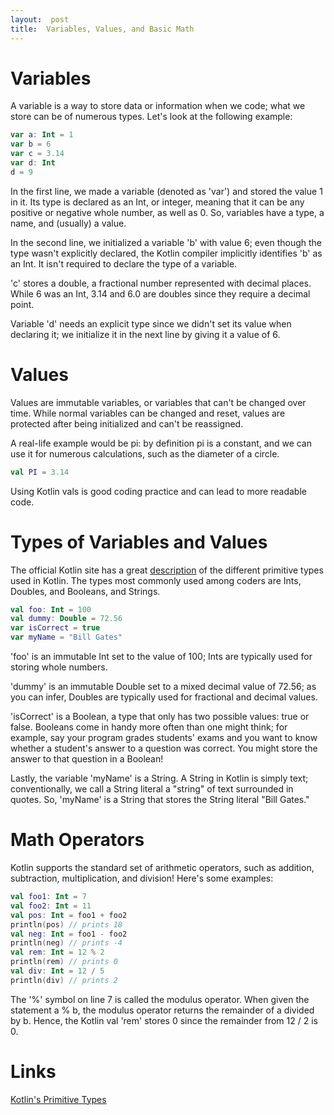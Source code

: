```yaml
---
layout:  post
title:  Variables, Values, and Basic Math
---
```


# Variables

A variable is a way to store data or information when we code; what we store can be of numerous types.  Let's look at the following example:

```kotlin
var a: Int = 1
var b = 6 
var c = 3.14
var d: Int
d = 9
```

In the first line, we made a variable (denoted as 'var') and stored the value 1 in it.  Its type is declared as an Int, or integer, meaning that it can be any positive or negative whole number, as well as 0.  So, variables have a type, a name, and (usually) a value.

In the second line, we initialized a variable 'b' with value 6; even though the type wasn't explicitly declared, the Kotlin compiler implicitly identifies 'b' as an Int.  It isn't required to declare the type of a variable.

'c' stores a double, a fractional number represented with decimal places.  While 6 was an Int, 3.14 and 6.0 are doubles since they require a decimal point.

Variable 'd' needs an explicit type since we didn't set its value when declaring it; we initialize it in the next line by giving it a value of 6.

# Values

Values are immutable variables, or variables that can't be changed over time.  While normal variables can be changed and reset, values are protected after being initialized and can't be reassigned.

A real-life example would be pi:  by definition pi is a constant, and we can use it for numerous calculations, such as the diameter of a circle.

```kotlin
val PI = 3.14
```

Using Kotlin vals is good coding practice and can lead to more readable code. 

<!--- might add more later -->

# Types of Variables and Values

The official Kotlin site has a great [description](https://kotlinlang.org/docs/reference/basic-types.html) of the different primitive types used in Kotlin.  The types most commonly used among coders are Ints, Doubles, and Booleans, and Strings.

```kotlin
val foo: Int = 100
val dummy: Double = 72.56
var isCorrect = true
var myName = "Bill Gates"
```

'foo' is an immutable Int set to the value of 100; Ints are typically used for storing whole numbers.

'dummy' is an immutable Double set to a mixed decimal value of 72.56; as you can infer, Doubles are typically used for fractional and decimal values.

'isCorrect' is a Boolean, a type that only has two possible values:  true or false.  Booleans come in handy more often than one might think; for example, say your program grades students' exams and you want to know whether a student's answer to a question was correct.  You might store the answer to that question in a Boolean!

Lastly, the variable 'myName' is a String.  A String in Kotlin is simply text; conventionally, we call a String literal a "string" of text surrounded in quotes.  So, 'myName' is a String that stores the String literal "Bill Gates." 

# Math Operators

Kotlin supports the standard set of arithmetic operators, such as addition, subtraction, multiplication, and division!  Here's some examples:

```kotlin
val foo1: Int = 7
val foo2: Int = 11
val pos: Int = foo1 + foo2
println(pos) // prints 18
val neg: Int = foo1 - foo2
println(neg) // prints -4
val rem: Int = 12 % 2
println(rem) // prints 0
val div: Int = 12 / 5
println(div) // prints 2
```

The '%' symbol on line 7 is called the modulus operator.  When given the statement a % b, the modulus operator returns the remainder of a divided by b.  Hence, the Kotlin val 'rem' stores 0 since the remainder from 12 / 2 is 0.

# Links

[Kotlin's Primitive Types](https://kotlinlang.org/docs/reference/basic-types.html)
